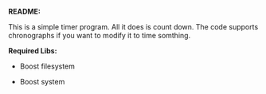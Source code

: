 **README:**



This is a simple timer program.  All it does is count down.  The code supports
chronographs if you want to modify it to time somthing.



**Required Libs:**

-   Boost filesystem

-   Boost system
